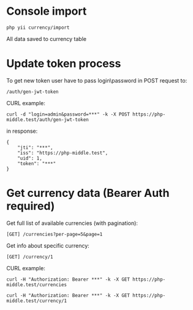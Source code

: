 # Console import
```
php yii currency/import
```

All data saved to currency table


# Update token process

To get new token user have to pass login\password in POST request to:
```
/auth/gen-jwt-token
```

CURL example:
```
curl -d "login=admin&password=***" -k -X POST https://php-middle.test/auth/gen-jwt-token
```

in response:
```
{
    "jti": "***",
    "iss": "https://php-middle.test",
    "uid": 1,
    "token": "***"
}
```

# Get currency data (Bearer Auth required)

Get full list of available currencies (with pagination):
```
[GET] /currencies?per-page=5&page=1
```

Get info about specific currency:
```
[GET] /currency/1
```

CURL example:
```
curl -H "Authorization: Bearer ***" -k -X GET https://php-middle.test/currencies
```

```
curl -H "Authorization: Bearer ***" -k -X GET https://php-middle.test/currency/1
```
